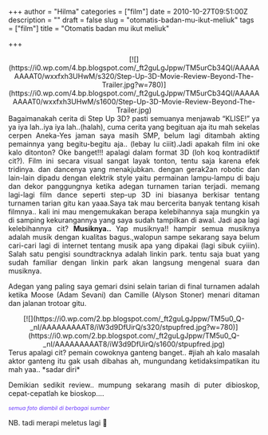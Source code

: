 +++
author = "Hilma"
categories = ["film"]
date = 2010-10-27T09:51:00Z
description = ""
draft = false
slug = "otomatis-badan-mu-ikut-meliuk"
tags = ["film"]
title = "Otomatis badan mu ikut meliuk"

+++

<div style="text-align: center;">[![](https://i0.wp.com/4.bp.blogspot.com/_ft2guLgJppw/TM5urCb34QI/AAAAAAAAAT0/wxxfxh3UHwM/s320/Step-Up-3D-Movie-Review-Beyond-The-Trailer.jpg?w=780)](https://i0.wp.com/4.bp.blogspot.com/_ft2guLgJppw/TM5urCb34QI/AAAAAAAAAT0/wxxfxh3UHwM/s1600/Step-Up-3D-Movie-Review-Beyond-The-Trailer.jpg)</div><div class="fullpost" style="text-align: justify;"></div><div style="text-align: justify;">Bagaimanakah cerita di Step Up 3D? pasti semuanya menjawab “KLISE!”  
 ya ya iya lah..iya iya lah..(halah), cuma cerita yang begituan aja itu mah sekelas cerpen Aneka-Yes jaman saya masih SMP, belum lagi ditambah akting pemainnya yang begitu-begitu aja.. (lebay lu ciiit).Jadi apakah film ini oke kalo ditonton? Oke banget!!! apalagi dalam format 3D (loh koq kontradiktif cit?).  
 Film ini secara visual sangat layak tonton, tentu saja karena efek tridinya. dan dancenya yang menakjubkan. dengan gerak2an robotic dan lain-lain dipadu dengan elektrik style yaitu permainan lampu-lampu di baju dan dekor panggungnya ketika adegan turnamen tarian terjadi. memang lagi-lagi film dance seperti step-up 3D ini biasanya berkisar tentang turnamen tarian gitu kan yaaa.Saya tak mau bercerita banyak tentang kisah filmnya.. kali ini mau mengemukakan berapa kelebihannya saja mungkin ya di samping kekurangannya yang saya sudah tampilkan di awal.  
 Jadi apa lagi kelebihannya cit? <span style="font-weight: bold;">Musiknya.. </span>Yap musiknya!! hampir semua musiknya adalah musik dengan kualitas bagus.,walopun sampe sekarang saya belum cari-cari lagi di internet tentang musik apa yang dipakai (lagi sibuk cyiiin). Salah satu pengisi soundtracknya adalah linkin park. tentu saja buat yang sudah familiar dengan linkin park akan langsung mengenal suara dan musiknya.

Adegan yang paling saya gemari dsini selain tarian di final turnamen adalah ketika Moose (Adam Sevani) dan Camille (Alyson Stoner) menari ditaman dan jalanan trotoar gitu.

<div style="text-align: center;">[![](https://i0.wp.com/2.bp.blogspot.com/_ft2guLgJppw/TM5u0_Q-_nI/AAAAAAAAAT8/iW3d9DfUirQ/s320/stpupfred.jpg?w=780)](https://i0.wp.com/2.bp.blogspot.com/_ft2guLgJppw/TM5u0_Q-_nI/AAAAAAAAAT8/iW3d9DfUirQ/s1600/stpupfred.jpg)</div>Terus apalagi cit? pemain cowoknya ganteng banget.. #jiah  
 ah kalo masalah aktor ganteng itu gak usah dibahas ah, mungundang ketidaksimpatikan itu mah yaa.. *sadar diri*

Demikian sedikit review.. mumpung sekarang masih di puter dibioskop, cepat-cepatlah ke bioskop….

<span style="font-style: italic; color: #6633ff; font-size: 78%;">semua foto diambil di berbagai sumber</span>

NB. tadi merapi meletus lagi 🙁

</div>

